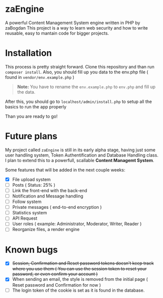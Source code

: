 # zaEngine
A powerful Content Management System engine written in PHP by zaBogdan
This project is a way to learn web security and how to write reusable, easy to mantain code for bigger projects. 

# Installation
This process is pretty straight forward. Clone this repository and than run `composer install`. Also, you should fill up you data to the env.php file ( found in `vendor/env.example.php` ) 

> **Note:** You have to rename the `env.example.php` to `env.php` and fill up the data.

After this, you should go to `localhost/admin/install.php` to setup all the basics to run the app properly

Than you are ready to go!

# Future plans

My project called `zaEngine` is still in its early alpha stage, having just some user handling system, Token Authentification and Database Handling class. I plan to extend this to a powerfull, scallable **Content Managemt System**.

Some features that will be added in the next couple weeks:
- [x] File upload system
- [ ] Posts ( Status: 25% )
- [ ] Link the front-end with the back-end 
- [ ] Notification and Message handling
- [ ] Follow system
- [ ] Private messages ( end-to-end encryption )
- [ ] Statistics system 
- [ ] API Request
- [ ] User roles ( example: Administrator, Moderator, Writer, Reader )
- [ ] Reorganize files, a render engine

# Known bugs
- [x] ~~Session, Confirmation and Reset password tokens doesn't keep track where you use them ( You can use the session token to reset your password, or even confirm your account )~~ 
- [x] When sending an email, the style is removed from the initial page ( Reset password and Confirmation for now )
- [ ] The login token of the cookie is set as it is found in the database. 
